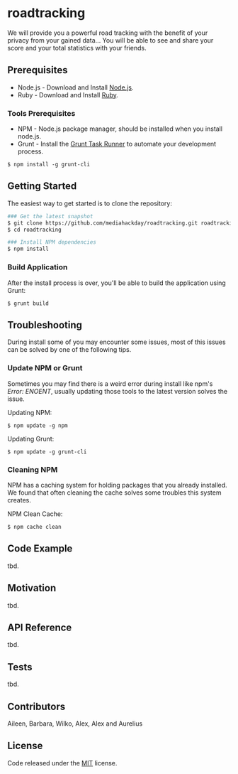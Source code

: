 # roadtracking
We will provide you a powerful road tracking with the benefit of your privacy from your gained data... You will be able to see and share your score and your total statistics with your friends.

## Prerequisites
* Node.js - Download and Install [Node.js](http://www.nodejs.org/download/).
* Ruby - Download and Install [Ruby](https://www.ruby-lang.org/en/downloads/).

### Tools Prerequisites
* NPM - Node.js package manager, should be installed when you install node.js.
* Grunt - Install the [Grunt Task Runner](http://gruntjs.com/) to automate your development process.

```
$ npm install -g grunt-cli
```

## Getting Started
The easiest way to get started is to clone the repository:

```bash
### Get the latest snapshot
$ git clone https://github.com/mediahackday/roadtracking.git roadtracking
$ cd roadtracking

### Install NPM dependencies
$ npm install
```

### Build Application
After the install process is over, you'll be able to build the application using Grunt:

```
$ grunt build
```

## Troubleshooting
During install some of you may encounter some issues, most of this issues can be solved by one of the following tips.

### Update NPM or Grunt
Sometimes you may find there is a weird error during install like npm's *Error: ENOENT*, usually updating those tools to the latest version solves the issue.

Updating NPM:
```
$ npm update -g npm
```

Updating Grunt:
```
$ npm update -g grunt-cli
```

### Cleaning NPM
NPM has a caching system for holding packages that you already installed. We found that often cleaning the cache solves some troubles this system creates.

NPM Clean Cache:
```
$ npm cache clean
```

## Code Example

tbd.

## Motivation

tbd.

## API Reference

tbd.

## Tests

tbd.

## Contributors
Aileen, Barbara, Wilko, Alex, Alex and Aurelius

## License

Code released under the [MIT](https://github.com/mediahackday/roadtracking/blob/master/LICENSE) license.